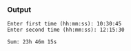 ### Output

```fish
Enter first time (hh:mm:ss): 10:30:45
Enter second time (hh:mm:ss): 12:15:30

Sum: 23h 46m 15s
```
